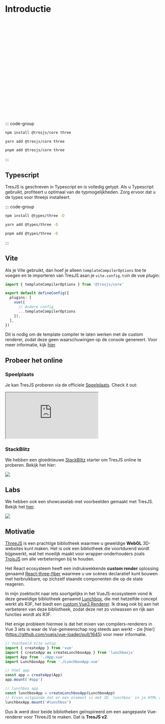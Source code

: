 # Introductie

<ClientOnly>
    <div style="aspect-ratio: 16/9; height: auto; margin: 2rem 0; border-radius: 8px; overflow:hidden;">
      <FirstScene />
    </div>
</ClientOnly>

::: code-group

```bash [npm]
npm install @tresjs/core three
```

```bash [yarn]
yarn add @tresjs/core three
```

```bash [pnpm]
pnpm add @tresjs/core three
```

:::

## Typescript

TresJS is geschreven in Typescript en is volledig getypt. Als u Typescript gebruikt, profiteert u optimaal van de typmogelijkheden. Zorg ervoor dat u de types voor threejs installeert.

::: code-group

```bash [npm]
npm install @types/three -D
```

```bash [yarn]
yarn add @types/three -D
```

```bash [pnpm]
pnpm add @types/three -D
```

:::

## Vite

Als je Vite gebruikt, dan hoef je alleen `templateCompilerOptions` toe te voegen en te importeren van TresJS asan je `vite.config.ts`in de vue plugin:

```ts
import { templateCompilerOptions } from '@tresjs/core'

export default defineConfig({
  plugins: [
    vue({
      // Andere config
      ...templateCompilerOptions
    }),
  ],
})
```

Dit is nodig om de template compiler te laten werken met de custom renderer, zodat deze geen waarschuwingen op de console genereert. Voor meer informatie, kijk [hier](/nl/guide/troubleshooting.html).

## Probeer het online

### Speelplaats

Je kan TresJS proberen via de officiele [Speelplaats](https://play.tresjs.org/). Check it out:

<iframe src="https://play.tresjs.org/" class="w-full rounded shadow-lg outline-none border-none aspect-4/3"></iframe>

### StackBlitz

We hebben een gloednieuwe [StackBlitz](https://stackblitz.com/) starter om TresJS online te proberen. Bekijk het hier:

![](/stackblitz-starter.png)

## Labs

We hebben ook een showcaselab met voorbeelden gemaakt met TresJS. Bekijk het [hier](https://lab.tresjs.org/).

![](/tresjs-lab.png)

## Motivatie

[ThreeJS](https://threejs.org/) is een prachtige bibliotheek waarmee u geweldige **WebGL** 3D-websites kunt maken. Het is ook een bibliotheek die voortdurend wordt bijgewerkt, wat het moeilijk maakt voor wrapper-onderhouders zoals [TroisJS](https://troisjs.github.io/) om alle verbeteringen bij te houden.

Het React ecosysteem heeft een indrukwekkende **custom render** oplossing genaamd [React-three-fiber](https://docs.pmnd.rs/react-three-fiber) waarmee u uw scènes declaratief kunt bouwen met herbruikbare, op zichzelf staande componenten die op de state reageren.

In mijn zoektocht naar iets soortgelijks in het VueJS-ecosysteem vond ik deze geweldige bibliotheek genaamd [Lunchbox](https://github.com/breakfast-studio/lunchboxjs), die met hetzelfde concept werkt als R3F, het biedt een [custom Vue3 Renderer](https://vuejs.org/api/custom-renderer.html). Ik draag ook bij aan het verbeteren van deze bibliotheek, zodat deze net zo volwassen en rijk aan functies wordt als R3F.

Het enige probleem hiermee is dat het mixen van compilers-renderers in Vue 3 iets is waar de Vue-gemeenschap nog steeds aan werkt - zie [hier] (https://github.com/vuejs/vue-loader/pull/1645) voor meer informatie.

```ts
// Voorbeeld Vite setup
import { createApp } from 'vue'
import { createApp as createLunchboxApp } from 'lunchboxjs'
import App from './App.vue'
import LunchboxApp from './LunchboxApp.vue'

// html app
const app = createApp(App)
app.mount('#app')

// lunchbox app
const lunchboxApp = createLunchboxApp(LunchboxApp)
// Ervan uitgaande dat er een element is met ID `lunchbox` in je HTML app
lunchboxApp.mount('#lunchbox')
```

Dus ik werd door beide bibliotheken geïnspireerd om een aangepaste Vue-renderer voor ThreeJS te maken. Dat is **TresJS v2**.
